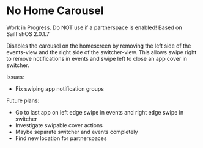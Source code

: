 # No Home Carousel

Work in Progress. Do NOT use if a partnerspace is enabled!
Based on SailfishOS 2.0.1.7

Disables the carousel on the homescreen by removing the left side of the events-view and the right side of the switcher-view.
This allows swipe right to remove notifications in events and swipe left to close an app cover in switcher.

Issues:
- Fix swiping app notification groups

Future plans:
- Go to last app on left edge swipe in events and right edge swipe in switcher
- Investigate swipable cover actions
- Maybe separate switcher and events completely
- Find new location for partnerspaces
